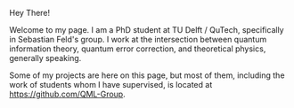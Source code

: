 Hey There! 

Welcome to my page. I am a PhD student at TU Delft / QuTech, specifically in Sebastian Feld's group. I work at the intersection between quantum information theory, quantum error correction, and theoretical physics, generally speaking. 

Some of my projects are here on this page, but most of them, including the work of students whom I have supervised, is located at https://github.com/QML-Group. 
